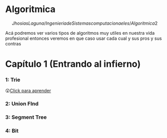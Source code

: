 # Algoritmica
$$Jhosias Laguna/
Ingenieria de Sistemas computacionaeles/
Algoritmica 2$$

Acá podremos ver varios tipos de algoritmos muy utiles en nuestra vida profesional entonces
veremos en que caso usar cada cual y sus pros y sus contras

# Capítulo 1 (Entrando al infierno)
### 1: Trie ###
😲[Click para aprender](https://github.com/Lagunator/Algoritmica/tree/main/Estructura%20De%20Datos/Trie)
### 2: Union FInd ###
### 3: Segment Tree ###
### 4: Bit ###
